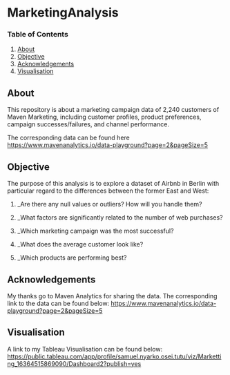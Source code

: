 # MarketingAnalysis

### Table of Contents

1. [About](#about)
2. [Objective](#objective)
3. [Acknowledgements](#acknowledgements)
4. [Visualisation](#Visualisation)


## About <a name="about"></a>

This repository is about a marketing campaign data of 2,240 customers of Maven Marketing, including customer profiles, product preferences, campaign successes/failures, and channel performance.

The corresponding data can be found here https://www.mavenanalytics.io/data-playground?page=2&pageSize=5

## Objective <a name="objective"></a>

The purpose of this analysis is to explore a dataset of Airbnb in Berlin with particular regard to the differences between the former East and West: 
1. _Are there any null values or outliers? How will you handle them?

2. _What factors are significantly related to the number of web purchases?

3. _Which marketing campaign was the most successful?

4. _What does the average customer look like?

5. _Which products are performing best?


## Acknowledgements <a name="acknowledgements"></a>

My thanks go to Maven Analytics for sharing the data. The corresponding link to the data can be found below:
https://www.mavenanalytics.io/data-playground?page=2&pageSize=5




## Visualisation <a name="Visualisation"></a>

A link to my Tableau Visualisation can be found below:
https://public.tableau.com/app/profile/samuel.nyarko.osei.tutu/viz/Marketting_16364515869090/Dashboard2?publish=yes
